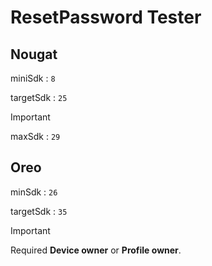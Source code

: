 # ResetPassword Tester

## Nougat

miniSdk : `8`

targetSdk : `25`

> [!IMPORTANT]
> maxSdk : `29`

## Oreo

minSdk : `26`

targetSdk : `35`

> [!IMPORTANT]
> Required **Device owner** or **Profile owner**.
